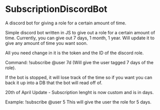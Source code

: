 # SubscriptionDiscordBot
A discord bot for giving a role for a certain amount of time.


Simple discord bot written in JS to give out a role for a certain amount of time. 
Currently, you can give out 7 days, 1 month, 1 year. Will update it to give any amount of time you want soon.

All you need change in it is the token and the ID of the discord role. 

Command: !subscribe @user 7d (Will give the user tagged 7 days of the role).

If the bot is stopped, it will lose track of the time so if you want you can back it up into a DB that the bot will read off of.

20th of April Update -
Subscription lenght is now custom and is in days.

Example:
!subscribe @user 5
This will give the user the role for 5 days. 
